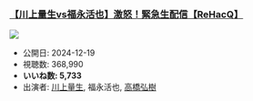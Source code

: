 ### [【川上量生vs福永活也】激怒！緊急生配信【ReHacQ】](https://www.youtube.com/watch?v=B4dT3i9oW9s)
[![](https://img.youtube.com/vi/B4dT3i9oW9s/sddefault.jpg)](https://www.youtube.com/watch?v=B4dT3i9oW9s)
-   公開日: 2024-12-19
-   視聴数: 368,990
-   **いいね数: 5,733**
-   出演者: [川上量生](/rehacq_fan/people/川上量生 "wikilink"), 福永活也, [高橋弘樹](/rehacq_fan/people/高橋弘樹 "wikilink")
